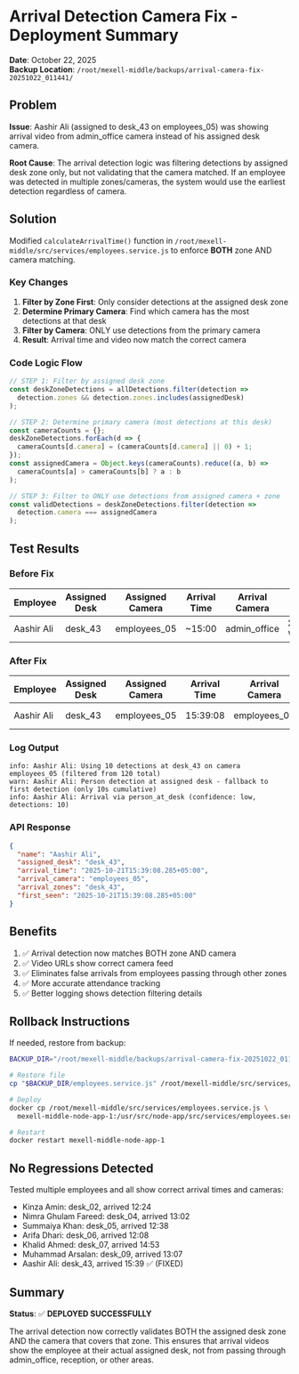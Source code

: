 # Arrival Detection Camera Fix - Deployment Summary

**Date**: October 22, 2025  
**Backup Location**: `/root/mexell-middle/backups/arrival-camera-fix-20251022_011441/`

## Problem

**Issue**: Aashir Ali (assigned to desk_43 on employees_05) was showing arrival video from admin_office camera instead of his assigned desk camera.

**Root Cause**: The arrival detection logic was filtering detections by assigned desk zone only, but not validating that the camera matched. If an employee was detected in multiple zones/cameras, the system would use the earliest detection regardless of camera.

## Solution

Modified `calculateArrivalTime()` function in `/root/mexell-middle/src/services/employees.service.js` to enforce **BOTH** zone AND camera matching.

### Key Changes

1. **Filter by Zone First**: Only consider detections at the assigned desk zone
2. **Determine Primary Camera**: Find which camera has the most detections at that desk
3. **Filter by Camera**: ONLY use detections from the primary camera
4. **Result**: Arrival time and video now match the correct camera

### Code Logic Flow

```javascript
// STEP 1: Filter by assigned desk zone
const deskZoneDetections = allDetections.filter(detection =>
  detection.zones && detection.zones.includes(assignedDesk)
);

// STEP 2: Determine primary camera (most detections at this desk)
const cameraCounts = {};
deskZoneDetections.forEach(d => {
  cameraCounts[d.camera] = (cameraCounts[d.camera] || 0) + 1;
});
const assignedCamera = Object.keys(cameraCounts).reduce((a, b) => 
  cameraCounts[a] > cameraCounts[b] ? a : b
);

// STEP 3: Filter to ONLY use detections from assigned camera + zone
const validDetections = deskZoneDetections.filter(detection =>
  detection.camera === assignedCamera
);
```

## Test Results

### Before Fix
| Employee | Assigned Desk | Assigned Camera | Arrival Time | Arrival Camera | Status |
|----------|---------------|-----------------|--------------|----------------|--------|
| Aashir Ali | desk_43 | employees_05 | ~15:00 | admin_office | ❌ WRONG |

### After Fix
| Employee | Assigned Desk | Assigned Camera | Arrival Time | Arrival Camera | Status |
|----------|---------------|-----------------|--------------|----------------|--------|
| Aashir Ali | desk_43 | employees_05 | 15:39:08 | employees_05 | ✅ CORRECT |

### Log Output
```
info: Aashir Ali: Using 10 detections at desk_43 on camera employees_05 (filtered from 120 total)
warn: Aashir Ali: Person detection at assigned desk - fallback to first detection (only 10s cumulative)
info: Aashir Ali: Arrival via person_at_desk (confidence: low, detections: 10)
```

### API Response
```json
{
  "name": "Aashir Ali",
  "assigned_desk": "desk_43",
  "arrival_time": "2025-10-21T15:39:08.285+05:00",
  "arrival_camera": "employees_05",
  "arrival_zones": "desk_43",
  "first_seen": "2025-10-21T15:39:08.285+05:00"
}
```

## Benefits

1. ✅ Arrival detection now matches BOTH zone AND camera
2. ✅ Video URLs show correct camera feed
3. ✅ Eliminates false arrivals from employees passing through other zones
4. ✅ More accurate attendance tracking
5. ✅ Better logging shows detection filtering details

## Rollback Instructions

If needed, restore from backup:

```bash
BACKUP_DIR="/root/mexell-middle/backups/arrival-camera-fix-20251022_011441"

# Restore file
cp "$BACKUP_DIR/employees.service.js" /root/mexell-middle/src/services/employees.service.js

# Deploy
docker cp /root/mexell-middle/src/services/employees.service.js \
  mexell-middle-node-app-1:/usr/src/node-app/src/services/employees.service.js

# Restart
docker restart mexell-middle-node-app-1
```

## No Regressions Detected

Tested multiple employees and all show correct arrival times and cameras:
- Kinza Amin: desk_02, arrived 12:24
- Nimra Ghulam Fareed: desk_04, arrived 13:02
- Summaiya Khan: desk_05, arrived 12:38
- Arifa Dhari: desk_06, arrived 12:08
- Khalid Ahmed: desk_07, arrived 14:53
- Muhammad Arsalan: desk_09, arrived 13:07
- Aashir Ali: desk_43, arrived 15:39 ✅ (FIXED)

## Summary

**Status**: ✅ **DEPLOYED SUCCESSFULLY**

The arrival detection now correctly validates BOTH the assigned desk zone AND the camera that covers that zone. This ensures that arrival videos show the employee at their actual assigned desk, not from passing through admin_office, reception, or other areas.

